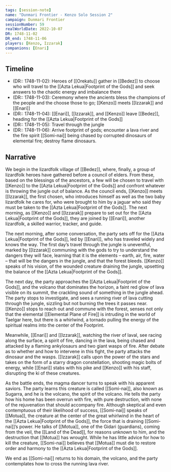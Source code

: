 ```yaml
---
tags: [session-note]
name: "Dunmari Frontier - Kenzo Solo Session 2"
campaign: Dunmari Frontier
sessionNumber: 59
realWorldDate: 2022-10-07
DR: 1748-11-02
DR_end: 1748-11-06
players: [Kenzo, Izzarak]
companions: [Enari]
---
```


## Timeline

- (DR:: 1748-11-02): Heroes of [[Orekatu]] gather in [[Bedez]] to choose who will travel to the [[Azta Lekua|Footprint of the Gods]] and seek answers to the chaotic energy and imbalance there
- (DR:: 1748-11-03): Ceremony where the ancients bless the champions of the people and the choose those to go; [[Kenzo]] meets [[Izzarak]] and [[Enari]]
- (DR:: 1748-11-04):  [[Enari]], [[Izzarak]], and [[Kenzo]] leave [[Bedez]], heading for the [[Azta Lekua|Footprint of the Gods]]
- (DR:: 1748-11-05): Travel through the jungle
- (DR:: 1748-11-06): Arrive footprint of gods; encounter a lava river and the fire spirit [[Somi-nai]] being chased by corrupted dinosaurs of elemental fire; destroy flame dinosaurs.
## Narrative

We begin in the lizardfolk village of [[Bedez]], where, finally, a group of lizardfolk heroes have gathered before a council of elders. From these, based on the blessings of the ancestors, a few will be chosen to travel with [[Kenzo]] to the [[Azta Lekua|Footprint of the Gods]] and confront whatever is throwing the jungle out of balance. As the council ends, [[Kenzo]] meets [[Izzarak]], the first chosen, who introduces himself as well as the two baby lizardfolk he cares for, who were brought to him by a jaguar who said they must be taken to the [[Azta Lekua|Footprint of the Gods]]. The next morning, as [[Kenzo]] and [[Izzarak]] prepare to set out for the [[Azta Lekua|Footprint of the Gods]], they are joined by [[Enari]], another lizardfolk, a skilled warrior, tracker, and guide.

The next morning, after some conversation, the party sets off for the [[Azta Lekua|Footprint of the Gods]], led by [[Enari]], who has traveled widely and knows the way. The first day’s travel through the jungle is uneventful, marked by [[Izzarak]] communing with the gods to try to understand the dangers they will face, learning that it is the elements – earth, air, fire, water – that will be the dangers in the jungle, and that the forest bleeds. [[Kenzo]] speaks of his vision, of the wounded creature draining the jungle, upsetting the balance of the [[Azta Lekua|Footprint of the Gods]]. 

The next day, the party approaches the [[Azta Lekua|Footprint of the Gods]], and the volcano that dominates the horizon, a faint red glow of lava visible on its summit, the crackling sound of something in the jungle ahead. The party stops to investigate, and sees a running river of lava cutting through the jungle, sizzling but not burning the trees it passes near. [[Kenzo]] stops to reach out and commune with the forest, senses not only that the elemental [[Elemental Plane of Fire]] is intruding in the world of Taelgar here, but there is a whirlwind, a tornado pulling the energy of the spiritual realms into the center of the Footprint.

Meanwhile, [[Enari]] and [[Izzarak]], watching the river of laval, see racing along the surface, a spirit of fire, dancing in the lava, being chased and attacked by a flaming ankylosaurs and two giant wasps of fire. After debate as to whether and how to intervene in this fight, the party attacks the dinosaur and the wasps. [[Izzarak]] calls upon the power of the stars and takes on the form of a starry dragon constellation, shooting magic bolts of energy, while [[Enari]] stabs with his pike and [[Kenzo]] with his staff, disrupting the ki of these creatures.  

As the battle ends, the magma dancer turns to speak with his apparent saviors. The party learns this creature is called [[Somi-nai]], also known as Sugarra, and he is the volcano, the spirit of the volcano. He tells the party how his home has been overrun with fire, with pure destruction, with none of the rejuvenation that should accompany fire. Although skeptical and even contemptuous of their likelihood of success, [[Somi-nai]] speaks of [[Motua]], the creature at the center of the great whirlwind in the heart of the [[Azta Lekua|Footprint of the Gods]], the force that is draining [[Somi-nai]]’s power. He talks of [[Motua]], one of the Gidari (guardians), coming from the veil, the [[Land of the Dead]], for reasons unknown to him, and the destruction that [[Motua]] has wrought. While he has little advice for how to kill the creature, [[Somi-nai]] believes that [[Motua]] must die to restore order and harmony to the [[Azta Lekua|Footprint of the Gods]].  

We end as [[Somi-nai]] returns to his domain, the volcano, and the party contemplates how to cross the running lava river. 



